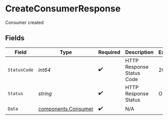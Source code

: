 # CreateConsumerResponse

Consumer created


## Fields

| Field                                                      | Type                                                       | Required                                                   | Description                                                | Example                                                    |
| ---------------------------------------------------------- | ---------------------------------------------------------- | ---------------------------------------------------------- | ---------------------------------------------------------- | ---------------------------------------------------------- |
| `StatusCode`                                               | *int64*                                                    | :heavy_check_mark:                                         | HTTP Response Status Code                                  | 200                                                        |
| `Status`                                                   | *string*                                                   | :heavy_check_mark:                                         | HTTP Response Status                                       | OK                                                         |
| `Data`                                                     | [components.Consumer](../../models/components/consumer.md) | :heavy_check_mark:                                         | N/A                                                        |                                                            |